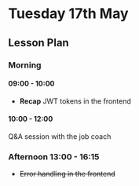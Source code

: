# Tuesday 17th May

## Lesson Plan

### Morning

#### 09:00 - 10:00

+ **Recap** JWT tokens in the frontend

#### 10:00 - 12:00

Q&A session with the job coach

### Afternoon 13:00 - 16:15

+ ~~Error handling in the frontend~~
